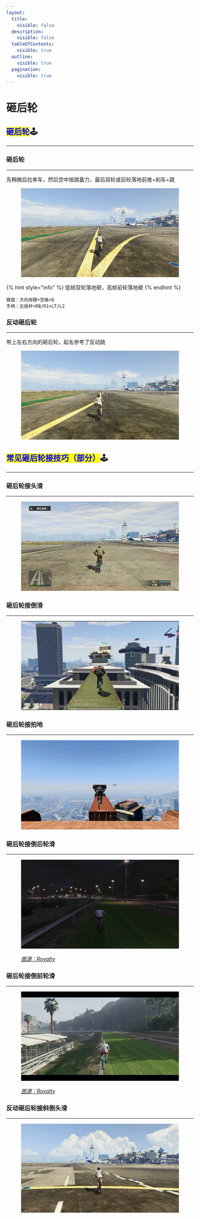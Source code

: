 ```yaml
---
layout:
  title:
    visible: false
  description:
    visible: false
  tableOfContents:
    visible: true
  outline:
    visible: true
  pagination:
    visible: true
---
```


# 砸后轮

## <mark style="color:blue;">**砸后轮**</mark>🕹️ <a href="#za-hou-lun" id="za-hou-lun"></a>

***

### **砸后轮** <a href="#za-hou-lun" id="za-hou-lun"></a>

***

先稍微后拉单车，然后空中按跳蓄力，最后双轮或前轮落地前推+刹车+跳

<div align="left">

<figure><img src="../.gitbook/assets/image/tutorial/8.jumps-2/1.砸后轮.gif" alt=""><figcaption></figcaption></figure>

</div>

{% hint style="info" %}
低帧双轮落地砸，高帧前轮落地砸
{% endhint %}

```plaintext
键盘：方向按键+空格+Q
手柄：左摇杆+RB/R1+LT/L2
```

### **反动砸后轮** <a href="#fan-dong-za-hou-lun" id="fan-dong-za-hou-lun"></a>

***

带上左右方向的砸后轮，起名参考了反动跳

<div align="left">

<figure><img src="../.gitbook/assets/image/tutorial/8.jumps-2/2.反动砸后轮.gif" alt=""><figcaption></figcaption></figure>

</div>

## <mark style="color:blue;">**常见砸后轮接技巧（部分）**</mark>🕹️ <a href="#chang-jian-za-hou-lun-jie-ji-qiao-bu-fen" id="chang-jian-za-hou-lun-jie-ji-qiao-bu-fen"></a>

***

### **砸后轮接头滑** <a href="#za-hou-lun-jie-tou-hua" id="za-hou-lun-jie-tou-hua"></a>

***

<div align="left">

<figure><img src="../.gitbook/assets/image/tutorial/8.jumps-2/4.砸后轮接头滑.gif" alt=""><figcaption></figcaption></figure>

</div>

### **砸后轮接倒滑** <a href="#za-hou-lun-jie-dao-hua" id="za-hou-lun-jie-dao-hua"></a>

***

<div align="left">

<figure><img src="../.gitbook/assets/image/tutorial/8.jumps-2/6.砸后轮接倒滑②.gif" alt=""><figcaption></figcaption></figure>

</div>

### **砸后轮接拍地** <a href="#za-hou-lun-jie-pai-di" id="za-hou-lun-jie-pai-di"></a>

***

<div align="left">

<figure><img src="../.gitbook/assets/image/tutorial/8.jumps-2/8.砸后轮接拍地②.gif" alt=""><figcaption></figcaption></figure>

</div>

### **砸后轮接倒后轮滑** <a href="#za-hou-lun-jie-dao-hou-lun-hua" id="za-hou-lun-jie-dao-hou-lun-hua"></a>

***

<div align="left">

<figure><img src="../.gitbook/assets/image/tutorial/8.jumps-2/9.砸后轮接倒后轮滑.gif" alt=""><figcaption><p><a href="https://www.youtube.com/channel/UCQ1qVyysgIYvvuHncwCVmLg"><em>图源：Royalty</em></a></p></figcaption></figure>

</div>

### **砸后轮接倒前轮滑** <a href="#za-hou-lun-jie-dao-qian-lun-hua" id="za-hou-lun-jie-dao-qian-lun-hua"></a>

***

<div align="left">

<figure><img src="../.gitbook/assets/image/tutorial/8.jumps-2/10.砸后轮接倒前轮滑.gif" alt=""><figcaption><p><a href="https://www.youtube.com/channel/UCQ1qVyysgIYvvuHncwCVmLg"><em>图源：Royalty</em></a></p></figcaption></figure>

</div>

### **反动砸后轮接斜倒头滑** <a href="#fan-dong-za-hou-lun-jie-xie-dao-tou-hua" id="fan-dong-za-hou-lun-jie-xie-dao-tou-hua"></a>

***

<div align="left">

<figure><img src="../.gitbook/assets/image/tutorial/8.jumps-2/11.反动砸后轮接斜倒头滑.gif" alt=""><figcaption></figcaption></figure>

</div>
